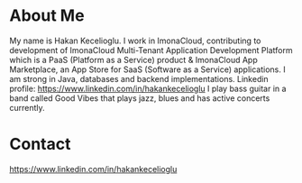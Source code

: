 # About Me #

My name is Hakan Kecelioglu. I work in ImonaCloud, contributing to development of ImonaCloud Multi-Tenant Application Development Platform which is a PaaS (Platform as a Service) product & ImonaCloud App Marketplace, an App Store for SaaS (Software as a Service) applications. I am strong in Java, databases and backend implementations. Linkedin profile: https://www.linkedin.com/in/hakankecelioglu I play bass guitar in a band called Good Vibes that plays jazz, blues and has active concerts currently.


# Contact #

https://www.linkedin.com/in/hakankecelioglu